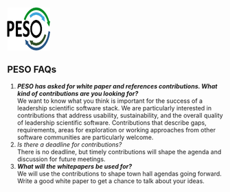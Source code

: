 <a href="https://pesoproject.org"><img src="PESO-Logo.png" alt="PESO Logo" width="100" height="100"></a>

## PESO FAQs

1. ***PESO has asked for white paper and references contributions. What kind of contributions are you looking for?*** <br>We want to know what you think is important for the success of a leadership scientific software stack.  We are particularly interested in contributions that address usability, sustainability, and the overall quality of leadership scientific software. Contributions that describe gaps, requirements, areas for exploration or working approaches from other software communities are particularly welcome. <br>
1. *Is there a deadline for contributions?*  <br>There is no deadline, but timely contributions will shape the agenda and discussion for future meetings.<br>
1. ***What will the whitepapers be used for?*** <br>We will use the contributions to shape town hall agendas going forward.  Write a good white paper to get a chance to talk about your ideas.<br>
